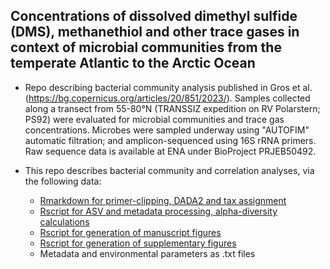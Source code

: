 ## Concentrations of dissolved dimethyl sulfide (DMS), methanethiol and other trace gases in context of microbial communities from the temperate Atlantic to the Arctic Ocean

- Repo describing bacterial community analysis published in Gros et al. (https://bg.copernicus.org/articles/20/851/2023/). Samples collected along a transect from 55-80°N (TRANSSIZ expedition on RV Polarstern; PS92) were evaluated for microbial communities and trace gas concentrations. Microbes were sampled underway using "AUTOFIM" automatic filtration; and amplicon-sequenced using 16S rRNA primers. Raw sequence data is available at ENA under BioProject PRJEB50492.

- This repo describes bacterial community and correlation analyses, via the following data:
  - [Rmarkdown for primer-clipping, DADA2 and tax assignment](./1_DADA.Rmd)
  - [Rscript for ASV and metadata processing, alpha-diversity calculations](./2_DataLoad.R)
  - [Rscript for generation of manuscript figures](./3_Results.R)
  - [Rscript for generation of supplementary figures](./4_Supplement.R)
  - Metadata and environmental parameters as .txt files
  

